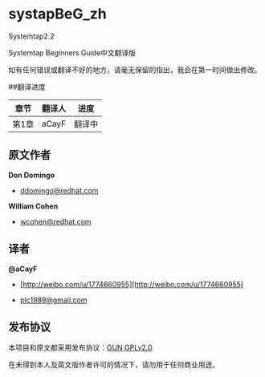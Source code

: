 systapBeG_zh
============

Systemtap2.2

Systemtap Beginners Guide中文翻译版

如有任何错误或翻译不好的地方，请毫无保留的指出，我会在第一时间做出修改。

##翻译进度

| 章节   | 翻译人  | 进度 |
| ----- | ----- | ----- |
| 第1章  | aCayF  | 翻译中 |

## 原文作者

**Don Domingo**

+ [ddomingo@redhat.com](ddomingo@redhat.com)

**William Cohen**

+ [wcohen@redhat.com](wcohen@redhat.com)

## 译者

**@aCayF**

+ [http://weibo.com/u/1774660955](http://weibo.com/u/1774660955)

+ [plc1989@gmail.com](plc1989@gmail.com)

## 发布协议

本项目和原文都采用发布协议：[GUN GPLv2.0](http://www.gnu.org/licenses/gpl-2.0.txt)

在未得到本人及英文版作者许可的情况下，请勿用于任何商业用途。
